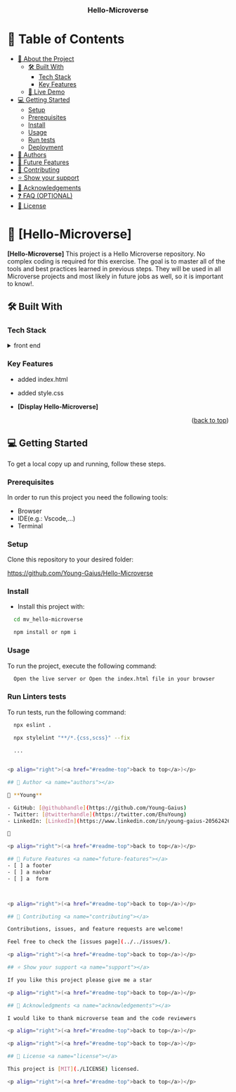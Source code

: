 <a name="readme-top"></a>

<div align="center">
  <br/>

  <h3><b>Hello-Microverse</b></h3>

</div>

# 📗 Table of Contents

- [📖 About the Project](#about-project)
  - [🛠 Built With](#built-with)
    - [Tech Stack](#tech-stack)
    - [Key Features](#key-features)
  - [🚀 Live Demo](#live-demo)
- [💻 Getting Started](#getting-started)
  - [Setup](#setup)
  - [Prerequisites](#prerequisites)
  - [Install](#install)
  - [Usage](#usage)
  - [Run tests](#run-tests)
  - [Deployment](#deployment)
- [👥 Authors](#authors)
- [🔭 Future Features](#future-features)
- [🤝 Contributing](#contributing)
- [⭐️ Show your support](#support)
- [🙏 Acknowledgements](#acknowledgements)
- [❓ FAQ (OPTIONAL)](#faq)
- [📝 License](#license)

# 📖 [Hello-Microverse] <a name="about-project"></a>

**[Hello-Microverse]** This project is a Hello Microverse repository. No complex coding is required for this exercise. The goal is to master all of the tools and best practices learned in previous steps. They will be used in all Microverse projects and most likely in future jobs as well, so it is important to know!.

## 🛠 Built With <a name="built-with"></a>

### Tech Stack <a name="tech-stack"></a>

<details>
  <summary>front end</summary>
  <ul>
    <li>HTML</li>
    <li>CSS</li>
  </ul>
</details>


### Key Features <a name="key-features"></a>
- added index.html 
- added style.css

- **[Display Hello-Microverse]**


<p align="right">(<a href="#readme-top">back to top</a>)</p>



## 💻 Getting Started <a name="getting-started"></a>

To get a local copy up and running, follow these steps.

### Prerequisites

In order to run this project you need the following tools:
- Browser
- IDE(e.g.: Vscode,...)
- Terminal

### Setup

Clone this repository to your desired folder:

https://github.com/Young-Gaius/Hello-Microverse

### Install

- Install this project with:

```sh
  cd mv_hello-microverse

  npm install or npm i
```

### Usage

To run the project, execute the following command:

```sh
  Open the live server or Open the index.html file in your browser

```

### Run Linters tests

To run tests, run the following command:

```sh
  npx eslint . 
  
  npx stylelint "**/*.{css,scss}" --fix

  ...


<p align="right">(<a href="#readme-top">back to top</a>)</p>

## 👥 Author <a name="authors"></a>

👤 **Young**

- GitHub: [@githubhandle](https://github.com/Young-Gaius)
- Twitter: [@twitterhandle](https://twitter.com/EhuYoung)
- LinkedIn: [LinkedIn](https://www.linkedin.com/in/young-gaius-205624268/)

👤

<p align="right">(<a href="#readme-top">back to top</a>)</p>

## 🔭 Future Features <a name="future-features"></a>
- [ ] a footer
- [ ] a navbar
- [ ] a  form



<p align="right">(<a href="#readme-top">back to top</a>)</p>

## 🤝 Contributing <a name="contributing"></a>

Contributions, issues, and feature requests are welcome!

Feel free to check the [issues page](../../issues/).

<p align="right">(<a href="#readme-top">back to top</a>)</p>

## ⭐️ Show your support <a name="support"></a>

If you like this project please give me a star

<p align="right">(<a href="#readme-top">back to top</a>)</p>

## 🙏 Acknowledgments <a name="acknowledgements"></a>

I would like to thank microverse team and the code reviewers

<p align="right">(<a href="#readme-top">back to top</a>)</p>

<p align="right">(<a href="#readme-top">back to top</a>)</p>

## 📝 License <a name="license"></a>

This project is [MIT](./LICENSE) licensed.

<p align="right">(<a href="#readme-top">back to top</a>)</p>
